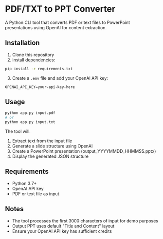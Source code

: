 # PDF/TXT to PPT Converter

A Python CLI tool that converts PDF or text files to PowerPoint presentations using OpenAI for content extraction.

## Installation

1. Clone this repository
2. Install dependencies:
```bash
pip install -r requirements.txt
```
3. Create a `.env` file and add your OpenAI API key:
```env
OPENAI_API_KEY=your-api-key-here
```

## Usage

```bash
python app.py input.pdf
# or
python app.py input.txt
```

The tool will:
1. Extract text from the input file
2. Generate a slide structure using OpenAI
3. Create a PowerPoint presentation (output_YYYYMMDD_HHMMSS.pptx)
4. Display the generated JSON structure

## Requirements

- Python 3.7+
- OpenAI API key
- PDF or text file as input

## Notes

- The tool processes the first 3000 characters of input for demo purposes
- Output PPT uses default "Title and Content" layout
- Ensure your OpenAI API key has sufficient credits
